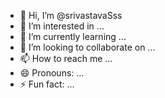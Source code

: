 - 👋 Hi, I’m @srivastavaSss
- 👀 I’m interested in ...
- 🌱 I’m currently learning ...
- 💞️ I’m looking to collaborate on ...
- 📫 How to reach me ...
- 😄 Pronouns: ...
- ⚡ Fun fact: ...

<!---
srivastavaSss/srivastavaSss is a ✨ special ✨ repository because its `README.md` (this file) appears on your GitHub profile.
You can click the Preview link to take a look at your changes.
--->
